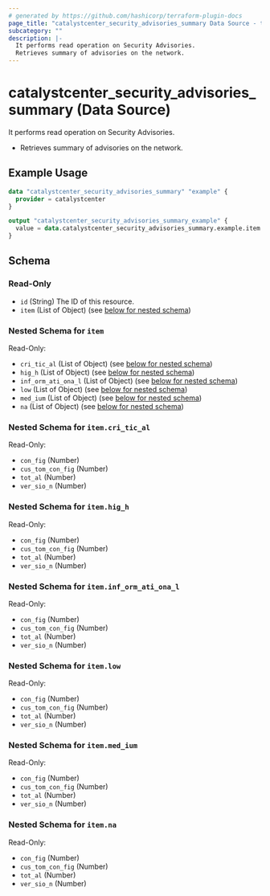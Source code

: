 ```yaml
---
# generated by https://github.com/hashicorp/terraform-plugin-docs
page_title: "catalystcenter_security_advisories_summary Data Source - terraform-provider-catalystcenter"
subcategory: ""
description: |-
  It performs read operation on Security Advisories.
  Retrieves summary of advisories on the network.
---
```


# catalystcenter_security_advisories_summary (Data Source)

It performs read operation on Security Advisories.

- Retrieves summary of advisories on the network.

## Example Usage

```terraform
data "catalystcenter_security_advisories_summary" "example" {
  provider = catalystcenter
}

output "catalystcenter_security_advisories_summary_example" {
  value = data.catalystcenter_security_advisories_summary.example.item
}
```

<!-- schema generated by tfplugindocs -->
## Schema

### Read-Only

- `id` (String) The ID of this resource.
- `item` (List of Object) (see [below for nested schema](#nestedatt--item))

<a id="nestedatt--item"></a>
### Nested Schema for `item`

Read-Only:

- `cri_tic_al` (List of Object) (see [below for nested schema](#nestedobjatt--item--cri_tic_al))
- `hig_h` (List of Object) (see [below for nested schema](#nestedobjatt--item--hig_h))
- `inf_orm_ati_ona_l` (List of Object) (see [below for nested schema](#nestedobjatt--item--inf_orm_ati_ona_l))
- `low` (List of Object) (see [below for nested schema](#nestedobjatt--item--low))
- `med_ium` (List of Object) (see [below for nested schema](#nestedobjatt--item--med_ium))
- `na` (List of Object) (see [below for nested schema](#nestedobjatt--item--na))

<a id="nestedobjatt--item--cri_tic_al"></a>
### Nested Schema for `item.cri_tic_al`

Read-Only:

- `con_fig` (Number)
- `cus_tom_con_fig` (Number)
- `tot_al` (Number)
- `ver_sio_n` (Number)


<a id="nestedobjatt--item--hig_h"></a>
### Nested Schema for `item.hig_h`

Read-Only:

- `con_fig` (Number)
- `cus_tom_con_fig` (Number)
- `tot_al` (Number)
- `ver_sio_n` (Number)


<a id="nestedobjatt--item--inf_orm_ati_ona_l"></a>
### Nested Schema for `item.inf_orm_ati_ona_l`

Read-Only:

- `con_fig` (Number)
- `cus_tom_con_fig` (Number)
- `tot_al` (Number)
- `ver_sio_n` (Number)


<a id="nestedobjatt--item--low"></a>
### Nested Schema for `item.low`

Read-Only:

- `con_fig` (Number)
- `cus_tom_con_fig` (Number)
- `tot_al` (Number)
- `ver_sio_n` (Number)


<a id="nestedobjatt--item--med_ium"></a>
### Nested Schema for `item.med_ium`

Read-Only:

- `con_fig` (Number)
- `cus_tom_con_fig` (Number)
- `tot_al` (Number)
- `ver_sio_n` (Number)


<a id="nestedobjatt--item--na"></a>
### Nested Schema for `item.na`

Read-Only:

- `con_fig` (Number)
- `cus_tom_con_fig` (Number)
- `tot_al` (Number)
- `ver_sio_n` (Number)
